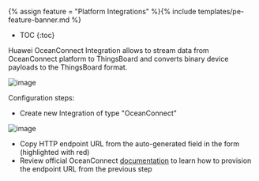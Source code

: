 {% assign feature = "Platform Integrations" %}{% include templates/pe-feature-banner.md %}

* TOC
{:toc}

Huawei OceanConnect Integration allows to stream data from OceanConnect platform to ThingsBoard and converts binary device payloads to the ThingsBoard format.


 ![image](https://img.tbqa.cloud/user-guide/integrations/ocean-connect-integration.svg)

Configuration steps:
  
 - Create new Integration of type "OceanConnect"
 
![image](https://img.tbqa.cloud/user-guide/integrations/oceanconnect.png) 

 - Copy HTTP endpoint URL from the auto-generated field in the form (highlighted with red)
 - Review official OceanConnect [documentation](https://support.huawei.com/enterprise/en/cloud-computing/oceanconnect-platform-pid-22559503)
  to learn how to provision the endpoint URL from the previous step 

